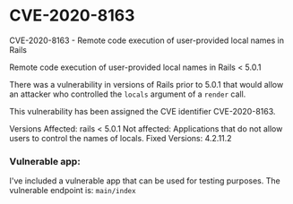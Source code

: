 # CVE-2020-8163
CVE-2020-8163 - Remote code execution of user-provided local names in Rails

Remote code execution of user-provided local names in Rails < 5.0.1

There was a vulnerability in versions of Rails prior to 5.0.1 that would
allow an attacker who controlled the `locals` argument of a `render` call.

This vulnerability has been assigned the CVE identifier CVE-2020-8163.

Versions Affected:  rails < 5.0.1
Not affected:       Applications that do not allow users to control the names of locals.
Fixed Versions:     4.2.11.2

### Vulnerable app:

I've included a vulnerable app that can be used for testing purposes. The vulnerable endpoint is: `main/index`

